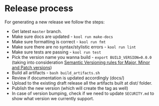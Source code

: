 # Release process

For generating a new release we follow the steps:

- Get latest `master` branch.
- Make sure docs are updated - `kool run make-docs`
- Make sure formatting is correct - `kool run fmt`
- Make sure there are no syntax/stylistic errors - `kool run lint`
- Make sure tests are passing - `kool run test`
- Pick the version name you wanna build - `export BUILD_VERSION=0.0.0` (taking into consideration [Semantic Versioning rules for Major, Minor and Patch versions](https://semver.org/#summary))
- Build all artifacts - `bash build_artifacts.sh`
- Review if documentation is updated accordingly (docs/)
- Upload to the existing draft release all the artifacts built at dist/ folder.
- Publish the new version (which will create the tag as well)
- In case of version bumping, check if we need to update `SECURITY.md` to show what version we currently support.
